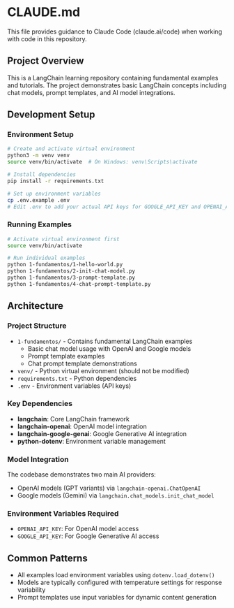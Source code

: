 # CLAUDE.md

This file provides guidance to Claude Code (claude.ai/code) when working with code in this repository.

## Project Overview

This is a LangChain learning repository containing fundamental examples and tutorials. The project demonstrates basic LangChain concepts including chat models, prompt templates, and AI model integrations.

## Development Setup

### Environment Setup
```bash
# Create and activate virtual environment
python3 -m venv venv
source venv/bin/activate  # On Windows: venv\Scripts\activate

# Install dependencies
pip install -r requirements.txt

# Set up environment variables
cp .env.example .env
# Edit .env to add your actual API keys for GOOGLE_API_KEY and OPENAI_API_KEY
```

### Running Examples
```bash
# Activate virtual environment first
source venv/bin/activate

# Run individual examples
python 1-fundamentos/1-hello-world.py
python 1-fundamentos/2-init-chat-model.py
python 1-fundamentos/3-prompt-template.py
python 1-fundamentos/4-chat-prompt-template.py
```

## Architecture

### Project Structure
- `1-fundamentos/` - Contains fundamental LangChain examples
  - Basic chat model usage with OpenAI and Google models
  - Prompt template examples
  - Chat prompt template demonstrations
- `venv/` - Python virtual environment (should not be modified)
- `requirements.txt` - Python dependencies
- `.env` - Environment variables (API keys)

### Key Dependencies
- **langchain**: Core LangChain framework
- **langchain-openai**: OpenAI model integration
- **langchain-google-genai**: Google Generative AI integration
- **python-dotenv**: Environment variable management

### Model Integration
The codebase demonstrates two main AI providers:
- OpenAI models (GPT variants) via `langchain-openai.ChatOpenAI`
- Google models (Gemini) via `langchain.chat_models.init_chat_model`

### Environment Variables Required
- `OPENAI_API_KEY`: For OpenAI model access
- `GOOGLE_API_KEY`: For Google Generative AI access

## Common Patterns

- All examples load environment variables using `dotenv.load_dotenv()`
- Models are typically configured with temperature settings for response variability
- Prompt templates use input variables for dynamic content generation